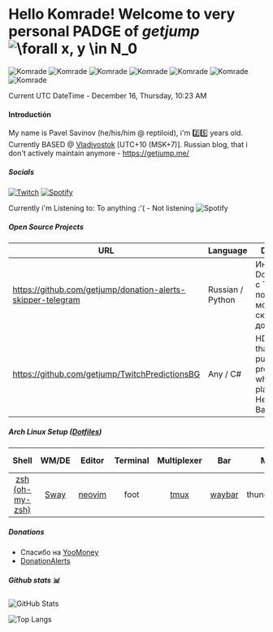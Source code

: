 # Hello Komrade! Welcome to very personal PADGE of *getjump* ![\forall x, y \in N_0](https://render.githubusercontent.com/render/math?math=\color{white}\Huge%20\forall%20x,%20y%20\in%20N_0) 
![Komrade](https://cdn.betterttv.net/emote/5f1736f91ab9be446c4d31a7/3x)
![Komrade](https://cdn.betterttv.net/emote/5f1736f91ab9be446c4d31a7/3x)
![Komrade](https://cdn.betterttv.net/emote/5f1736f91ab9be446c4d31a7/3x)
![Komrade](https://cdn.betterttv.net/emote/5f1736f91ab9be446c4d31a7/3x)
![Komrade](https://cdn.betterttv.net/emote/5f1736f91ab9be446c4d31a7/3x)
![Komrade](https://cdn.betterttv.net/emote/5f1736f91ab9be446c4d31a7/3x)
![Komrade](https://cdn.betterttv.net/emote/5f1736f91ab9be446c4d31a7/3x)


Current UTC DateTime - December 16, Thursday, 10:23 AM

#### Introductión

My name is Pavel Savinov (he/his/him @ reptiloid), i'm 2️⃣5️⃣ years old.   
Currently BASED @ [Vladivostok](https://en.wikipedia.org/wiki/Vladivostok) [UTC+10 (MSK+7)].
Russian blog, that i don't actively maintain anymore - https://getjump.me/

##### Socials

[![Twitch](https://img.shields.io/badge/Twitch-9146FF?style=for-the-badge&logo=twitch&logoColor=white)](https://twitch.tv/getjump)
[![Spotify](https://img.shields.io/badge/Spotify-1ED760?&style=for-the-badge&logo=spotify&logoColor=white)](https://open.spotify.com/user/tbtv7tr9rag49hrbfv6srfb6n)

Currently i'm Listening to:
To anything :'( - Not listening
![Spotify](undefined)
##### Open Source Projects

URL | Language |Description
---|---|---
https://github.com/getjump/donation-alerts-skipper-telegram | Russian / Python | Интеграция DonationAlerts с Telegram, позволяет модерации скипать донаты
https://github.com/getjump/TwitchPredictionsBG | Any / C# | HDT Plugin that can publish predictions, while you are playing Hearthstone Battlegrounds


<!-- ##### Languages i'm currently working with

![Python](https://img.shields.io/badge/Python-3776AB?style=for-the-badge&logo=python&logoColor=white) 
![JavaScript](https://img.shields.io/badge/JavaScript-323330?style=for-the-badge&logo=javascript&logoColor=F7DF1E)
![C#](https://img.shields.io/badge/C%23-239120?style=for-the-badge&logo=c-sharp&logoColor=white)

##### Languages i'm currently learning now

![Erlang](https://img.shields.io/badge/Erlang-A90533?style=for-the-badge&logo=erlang&logoColor=white)
![Elixir](https://img.shields.io/badge/Elixir-A90533?style=for-the-badge&logo=elixir&logoColor=white)

##### Languages i have experience with (higher is more)

![PHP](https://img.shields.io/badge/PHP-777BB4?style=for-the-badge&logo=php&logoColor=white)
![Go](https://img.shields.io/badge/Go-00ADD8?style=for-the-badge&logo=go&logoColor=white)
![Ruby](https://img.shields.io/badge/Ruby-CC342D?style=for-the-badge&logo=ruby&logoColor=white)
![C++](https://img.shields.io/badge/C%2B%2B-00599C?style=for-the-badge&logo=c%2B%2B&logoColor=white)
![Lua](https://img.shields.io/badge/Lua-2C2D72?style=for-the-badge&logo=lua&logoColor=white)
![TypeScript](https://img.shields.io/badge/TypeScript-007ACC?style=for-the-badge&logo=typescript&logoColor=white)
![C](https://img.shields.io/badge/C-00599C?style=for-the-badge&logo=c&logoColor=white)
![Java](https://img.shields.io/badge/Java-ED8B00?style=for-the-badge&logo=java&logoColor=white)
![Swift](https://img.shields.io/badge/Swift-FA7343?style=for-the-badge&logo=swift&logoColor=white)
![Perl](https://img.shields.io/badge/Perl-39457E?style=for-the-badge&logo=perl&logoColor=white)

##### Reverse Engineering and stuff

![WireShark](https://img.shields.io/badge/WireShark-1679A7?style=for-the-badge&logo=wireshark&logoColor=white)
![WireShark](https://img.shields.io/badge/WireShark-1679A7?style=for-the-badge&logo=wireshark&logoColor=white)

##### Data Science / Machine Learning

![TensorFlow](https://img.shields.io/badge/TensorFlow-FF6F00?style=for-the-badge&logo=TensorFlow&logoColor=white) 
![Keras](https://img.shields.io/badge/Keras-D00000?style=for-the-badge&logo=Keras&logoColor=white) 
![Numpy](https://img.shields.io/badge/Numpy-777BB4?style=for-the-badge&logo=numpy&logoColor=white) 
![Pandas](https://img.shields.io/badge/Pandas-2C2D72?style=for-the-badge&logo=pandas&logoColor=white) 
![Scikit-learn](https://img.shields.io/badge/scikit_learn-F7931E?style=for-the-badge&logo=scikit-learn&logoColor=white)
![Jupyter](https://img.shields.io/badge/Jupyter-F37626.svg?&style=for-the-badge&logo=Jupyter&logoColor=white)

##### Scientific and stuff

![LaTeX](https://img.shields.io/badge/latex-%23008080.svg?style=for-the-badge&logo=latex&logoColor=white)
![Mendeley](https://img.shields.io/badge/Mendeley-9D1620.svg?style=for-the-badge&logo=mendeley&logoColor=white)


##### Databases

![Postgres](https://img.shields.io/badge/PostgreSQL-316192?style=for-the-badge&logo=postgresql&logoColor=white) 
![MongoDB](https://img.shields.io/badge/MongoDB-4EA94B?style=for-the-badge&logo=mongodb&logoColor=white) 
![SQLite](https://img.shields.io/badge/SQLite-07405E?style=for-the-badge&logo=sqlite&logoColor=white) 
![InfluxDB](https://img.shields.io/badge/InfluxDB-22ADF6?style=for-the-badge&logo=InfluxDB&logoColor=white)
![MySQL](https://img.shields.io/badge/MySQL-00000F?style=for-the-badge&logo=mysql&logoColor=white)
![MariaDB](https://img.shields.io/badge/MariaDB-003545?style=for-the-badge&logo=mariadb&logoColor=white)
![RabbitMQ](https://img.shields.io/badge/rabbitmq-%23FF6600.svg?&style=for-the-badge&logo=rabbitmq&logoColor=white)
![Redis](https://img.shields.io/badge/redis-%23DD0031.svg?&style=for-the-badge&logo=redis&logoColor=white)

##### Frameworks

![Node.js](https://img.shields.io/badge/Node.js-339933?style=for-the-badge&logo=nodedotjs&logoColor=white)
![Laravel](https://img.shields.io/badge/Laravel-FF2D20?style=for-the-badge&logo=laravel&logoColor=white)
![Ruby on Rails](https://img.shields.io/badge/Ruby_on_Rails-CC0000?style=for-the-badge&logo=ruby-on-rails&logoColor=white)
![Symfony](https://img.shields.io/badge/Symfony-000000?style=for-the-badge&logo=Symfony&logoColor=white)

##### Libraries

![Socket.io](https://img.shields.io/badge/Socket.io-010101?&style=for-the-badge&logo=Socket.io&logoColor=white)

##### Frontend crap i wish to forget

![SASS](https://img.shields.io/badge/Sass-CC6699?style=for-the-badge&logo=sass&logoColor=white)
![Bootstrap](https://img.shields.io/badge/Perl-39457E?style=for-the-badge&logo=perl&logoColor=white)
![Angular](https://img.shields.io/badge/Angular-DD0031?style=for-the-badge&logo=angular&logoColor=white)
![Material-UI](https://img.shields.io/badge/Material--UI-0081CB?style=for-the-badge&logo=material-ui&logoColor=white)
![Jquery](https://img.shields.io/badge/jQuery-0769AD?style=for-the-badge&logo=jquery&logoColor=white)
![Font Awesome](https://img.shields.io/badge/Font_Awesome-339AF0?style=for-the-badge&logo=fontawesome&logoColor=white)
![Webpack](https://img.shields.io/badge/Webpack-8DD6F9?style=for-the-badge&logo=Webpack&logoColor=white)

##### General Technologies

![DialogFlow](https://img.shields.io/badge/dialogflow-FF9800?style=for-the-badge&logo=dialogflow&logoColor=white)
![GraphQL](https://img.shields.io/badge/GraphQl-E10098?style=for-the-badge&logo=graphql&logoColor=white)
![Docker](https://img.shields.io/badge/Docker-2CA5E0?style=for-the-badge&logo=docker&logoColor=white)
![Git](https://img.shields.io/badge/Git-F05032?style=for-the-badge&logo=git&logoColor=white)
![Nginx](https://img.shields.io/badge/Nginx-009639?style=for-the-badge&logo=nginx&logoColor=white)
![Apache](https://img.shields.io/badge/Apache-D22128?style=for-the-badge&logo=Apache&logoColor=white)
![Swagger](https://img.shields.io/badge/Swagger-85EA2D?style=for-the-badge&logo=Swagger&logoColor=white)
![JWT](https://img.shields.io/badge/JWT-000000?style=for-the-badge&logo=JSON%20web%20tokens&logoColor=white)

##### CI/CD

![Jenkins](https://img.shields.io/badge/Jenkins-D24939?style=for-the-badge&logo=Jenkins&logoColor=white)
![Circle CI](https://img.shields.io/badge/circleci-343434?style=for-the-badge&logo=circleci&logoColor=white)

##### Workflow

![Jira](https://img.shields.io/badge/Jira-0052CC?style=for-the-badge&logo=Jira&logoColor=white)
![TeamCity](https://img.shields.io/badge/TeamCity-000000?style=for-the-badge&logo=TeamCity&logoColor=white)

##### Cloud

![Amazon AWS](https://img.shields.io/badge/Amazon_AWS-232F3E?style=for-the-badge&logo=amazon-aws&logoColor=white)
![Google Cloud](https://img.shields.io/badge/Google_Cloud-4285F4?style=for-the-badge&logo=google-cloud&logoColor=white)
![Heroku](https://img.shields.io/badge/Heroku-430098?style=for-the-badge&logo=heroku&logoColor=white)
![Glitch](https://img.shields.io/badge/Glitch-2800ff?style=for-the-badge&logo=glitch&logoColor=white)
![Twilio](https://img.shields.io/badge/Twilio-F22F46?style=for-the-badge&logo=Twilio&logoColor=white)
![Cloudflare](https://img.shields.io/badge/Cloudflare-F38020?style=for-the-badge&logo=Cloudflare&logoColor=white) -->

<!-- ##### Workspace

![RTX 2070 Super](https://img.shields.io/badge/NVIDIA-RTX2070_Super-76B900?style=for-the-badge&logo=nvidia&logoColor=white)
![AMD Ryzen 3700X](https://img.shields.io/badge/AMD-Ryzen_7_3700X-ED1C24?style=for-the-badge&logo=amd&logoColor=white)
 -->
<!-- ##### OS I'm using
* Arch Linux - on desktop PC, dual booting with Windows 11.
* macOS on Macbook Pro
* Windows 10 on another laptop
* Android 11 on Poco X3 Pro
* ipadOS Ipad 9
* iOS iPad Air gen 1, iPhone 7 -->

##### Arch Linux Setup ([Dotfiles](https://github.com/getjump/dotfiles))
Shell           | WM/DE   | Editor | Terminal | Multiplexer | Bar     | Mail        |  File Manager |
:-------------: | :-----: | :----: | :------: | :---------: | :-----: | :---------: |  :----------: |
[zsh (oh-my-zsh)](https://github.com/ohmyzsh/ohmyzsh) | [Sway](https://github.com/swaywm/sway)    | [neovim](https://github.com/neovim/neovim) | foot     | [tmux](https://github.com/tmux/tmux)        | [waybar](https://github.com/Alexays/Waybar)  | thunderbird |  ranger       |


##### Donations

- Спасибо на [YooMoney](https://yoomoney.ru/to/410011423259044)
- [DonationAlerts](https://www.donationalerts.com/r/getjump)

<!-- ##### Home Automation

![HomeAssistant](https://img.shields.io/badge/HomeAssistant-41BDF5?style=for-the-badge&logo=HomeAssistant&logoColor=white)
![Zigbee](https://img.shields.io/badge/Zigbee-EB0443?style=for-the-badge&logo=zigbee&logoColor=white)
![Aqara/Xiaomi](https://img.shields.io/badge/Xiaomi\/Aqara-FF6900?style=for-the-badge&logo=xiaomi&logoColor=white)

##### IDE

![Visual Studio](https://img.shields.io/badge/Visual_Studio-5C2D91?style=for-the-badge&logo=visual%20studio&logoColor=white)
![Visual Studio Code](https://img.shields.io/badge/Visual_Studio_Code-0078D4?style=for-the-badge&logo=visual%20studio%20code&logoColor=white)
![NeoVim](https://img.shields.io/badge/NeoVim-%2357A143.svg?&style=for-the-badge&logo=neovim&logoColor=white)
 -->

##### Github stats 📊
![GitHub Stats](https://github-readme-stats.vercel.app/api?username=getjump&count_private=true&show_icons=true&theme=onedark)

![Top Langs](https://github-readme-stats.vercel.app/api/top-langs/?username=getjump&layout=compact&hide=html,css,c%2B%2B&langs_count=10&theme=onedark)
